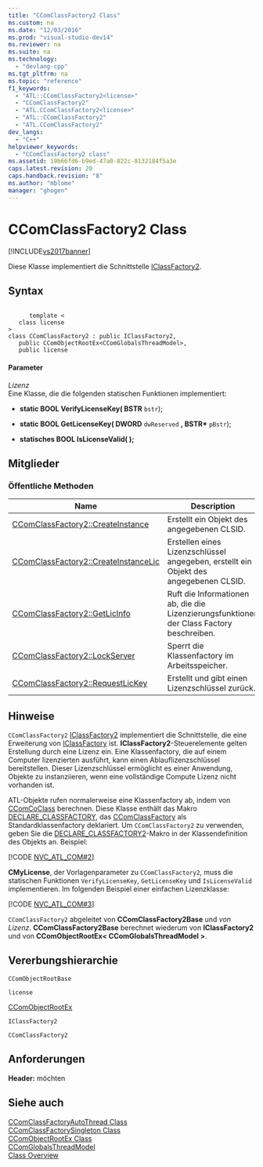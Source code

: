 ```yaml
---
title: "CComClassFactory2 Class"
ms.custom: na
ms.date: "12/03/2016"
ms.prod: "visual-studio-dev14"
ms.reviewer: na
ms.suite: na
ms.technology: 
  - "devlang-cpp"
ms.tgt_pltfrm: na
ms.topic: "reference"
f1_keywords: 
  - "ATL::CComClassFactory2<license>"
  - "CComClassFactory2"
  - "ATL.CComClassFactory2<license>"
  - "ATL::CComClassFactory2"
  - "ATL.CComClassFactory2"
dev_langs: 
  - "C++"
helpviewer_keywords: 
  - "CComClassFactory2 class"
ms.assetid: 19b66fd6-b9ed-47a0-822c-8132184f5a3e
caps.latest.revision: 20
caps.handback.revision: "8"
ms.author: "mblome"
manager: "ghogen"
---
```

# CComClassFactory2 Class
[!INCLUDE[vs2017banner](../../assembler/inline/includes/vs2017banner.md)]

Diese Klasse implementiert die Schnittstelle [IClassFactory2](http://msdn.microsoft.com/library/windows/desktop/ms692720).  
  
## Syntax  
  
```  
  
      template <  
   class license  
>  
class CComClassFactory2 : public IClassFactory2,  
   public CComObjectRootEx<CComGlobalsThreadModel>,  
   public license  
```  
  
#### Parameter  
 *Lizenz*  
 Eine Klasse, die die folgenden statischen Funktionen implementiert:  
  
-   **static BOOL VerifyLicenseKey\( BSTR**  `bstr`\);  
  
-   **static BOOL GetLicenseKey\( DWORD**  `dwReserved` **, BSTR\***  `pBstr`\);  
  
-   **statisches BOOL IsLicenseValid\( \);**  
  
## Mitglieder  
  
### Öffentliche Methoden  
  
|Name|Description|  
|----------|-----------------|  
|[CComClassFactory2::CreateInstance](../Topic/CComClassFactory2::CreateInstance.md)|Erstellt ein Objekt des angegebenen CLSID.|  
|[CComClassFactory2::CreateInstanceLic](../Topic/CComClassFactory2::CreateInstanceLic.md)|Erstellen eines Lizenzschlüssel angegeben, erstellt ein Objekt des angegebenen CLSID.|  
|[CComClassFactory2::GetLicInfo](../Topic/CComClassFactory2::GetLicInfo.md)|Ruft die Informationen ab, die die Lizenzierungsfunktionen der Class Factory beschreiben.|  
|[CComClassFactory2::LockServer](../Topic/CComClassFactory2::LockServer.md)|Sperrt die Klassenfactory im Arbeitsspeicher.|  
|[CComClassFactory2::RequestLicKey](../Topic/CComClassFactory2::RequestLicKey.md)|Erstellt und gibt einen Lizenzschlüssel zurück.|  
  
## Hinweise  
 `CComClassFactory2` [IClassFactory2](http://msdn.microsoft.com/library/windows/desktop/ms692720) implementiert die Schnittstelle, die eine Erweiterung von [IClassFactory](http://msdn.microsoft.com/library/windows/desktop/ms694364) ist.  **IClassFactory2**\-Steuerelemente gelten Erstellung durch eine Lizenz ein.  Eine Klassenfactory, die auf einem Computer lizenzierten ausführt, kann einen Ablauflizenzschlüssel bereitstellen.  Dieser Lizenzschlüssel ermöglicht es einer Anwendung, Objekte zu instanziieren, wenn eine vollständige Compute Lizenz nicht vorhanden ist.  
  
 ATL\-Objekte rufen normalerweise eine Klassenfactory ab, indem von [CComCoClass](../../atl/reference/ccomcoclass-class.md) berechnen.  Diese Klasse enthält das Makro [DECLARE\_CLASSFACTORY](../Topic/DECLARE_CLASSFACTORY.md), das [CComClassFactory](../../atl/reference/ccomclassfactory-class.md) als Standardklassenfactory deklariert.  Um `CComClassFactory2` zu verwenden, geben Sie die [DECLARE\_CLASSFACTORY2](../Topic/DECLARE_CLASSFACTORY2.md)\-Makro in der Klassendefinition des Objekts an.  Beispiel:  
  
 [!CODE [NVC_ATL_COM#2](../CodeSnippet/VS_Snippets_Cpp/NVC_ATL_COM#2)]  
  
 **CMyLicense**, der Vorlagenparameter zu `CComClassFactory2`, muss die statischen Funktionen `VerifyLicenseKey`, `GetLicenseKey` und `IsLicenseValid` implementieren.  Im folgenden Beispiel einer einfachen Lizenzklasse:  
  
 [!CODE [NVC_ATL_COM#3](../CodeSnippet/VS_Snippets_Cpp/NVC_ATL_COM#3)]  
  
 `CComClassFactory2` abgeleitet von **CComClassFactory2Base** und *von Lizenz*.  **CComClassFactory2Base** berechnet wiederum von **IClassFactory2** und von **CComObjectRootEx\< CComGlobalsThreadModel \>**.  
  
## Vererbungshierarchie  
 `CComObjectRootBase`  
  
 `license`  
  
 [CComObjectRootEx](../../atl/reference/ccomobjectrootex-class.md)  
  
 `IClassFactory2`  
  
 `CComClassFactory2`  
  
## Anforderungen  
 **Header:**  möchten  
  
## Siehe auch  
 [CComClassFactoryAutoThread Class](../../atl/reference/ccomclassfactoryautothread-class.md)   
 [CComClassFactorySingleton Class](../../atl/reference/ccomclassfactorysingleton-class.md)   
 [CComObjectRootEx Class](../../atl/reference/ccomobjectrootex-class.md)   
 [CComGlobalsThreadModel](../Topic/CComGlobalsThreadModel.md)   
 [Class Overview](../../atl/atl-class-overview.md)